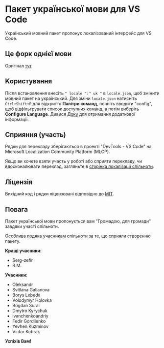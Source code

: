 # Пакет української мови для VS Code

Український мовний пакет пропонує локалізований інтерфейс для VS Code.

## Це форк однієї мови

Оригінал [тут](https://github.com/microsoft/vscode-loc)

## Kористування

Після встановлення внесіть `" locale ":" uk "` в `locale.json`, щоб змінити мовний пакет на український. Для зміни `locale.json` натисніть `Ctrl+Shift+P` для відкриття **Палітри команд**, почніть вводити "config", щоб відфільтрувати список доступних команд, а потім виберіть **Configure Language**. Дивися [Доку](https://go.microsoft.com/fwlink/?LinkId=761051) для отримання додаткової інформації.

## Сприяння (участь)

Рядки для перекладу зберігаються в проекті "DevTools - VS Code" на Microsoft Localization Community Platform (MLCP).

Якщо ви хочете взяти участь у роботі або сприяти перекладу, чи вдосконалювати переклад, загляньте в [сторінка локалізації спільноти](https://aka.ms/vscodeloc).

## Ліцензія

Вихідний код і рядки ліцензовані відповідно до [MIT](https://github.com/Microsoft/vscode-loc/blob/master/LICENSE.md).

## Повага

Пакет української мови пропонується вам "Громадою, для громади" завдяки участі спільноти.

Особлива подяка учасникам спільноти за те, що сприяли створенню пакету.

**Кращі учасники:**

- Serg-zefir
- R.M.

**Учасники:**

- Oleksandr
- Svitlana Galianova
- Borys Lebeda
- Volodymyr Holovka
- Bogdan Surai
- Dmytro Kyrychuk
- ivanchenkoandriy
- Fedir Gordiienko
- Yevhen Kuzminov
- Victor Kubrak

**Успіхів Вам!**
